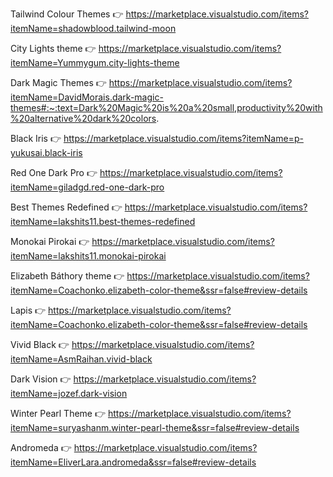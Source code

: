Tailwind Colour Themes 👉
https://marketplace.visualstudio.com/items?itemName=shadowblood.tailwind-moon

City Lights theme 👉
https://marketplace.visualstudio.com/items?itemName=Yummygum.city-lights-theme

Dark Magic Themes 👉
https://marketplace.visualstudio.com/items?itemName=DavidMorais.dark-magic-themes#:~:text=Dark%20Magic%20is%20a%20small,productivity%20with%20alternative%20dark%20colors.

Black Iris 👉
https://marketplace.visualstudio.com/items?itemName=p-yukusai.black-iris

Red One Dark Pro 👉
https://marketplace.visualstudio.com/items?itemName=giladgd.red-one-dark-pro

Best Themes Redefined 👉
https://marketplace.visualstudio.com/items?itemName=lakshits11.best-themes-redefined

Monokai Pirokai 👉
https://marketplace.visualstudio.com/items?itemName=lakshits11.monokai-pirokai

Elizabeth Báthory theme 👉
https://marketplace.visualstudio.com/items?itemName=Coachonko.elizabeth-color-theme&ssr=false#review-details

Lapis 👉
https://marketplace.visualstudio.com/items?itemName=Coachonko.elizabeth-color-theme&ssr=false#review-details

Vivid Black 👉
https://marketplace.visualstudio.com/items?itemName=AsmRaihan.vivid-black

Dark Vision 👉
https://marketplace.visualstudio.com/items?itemName=jozef.dark-vision

Winter Pearl Theme 👉
https://marketplace.visualstudio.com/items?itemName=suryashanm.winter-pearl-theme&ssr=false#review-details

Andromeda 👉
https://marketplace.visualstudio.com/items?itemName=EliverLara.andromeda&ssr=false#review-details


